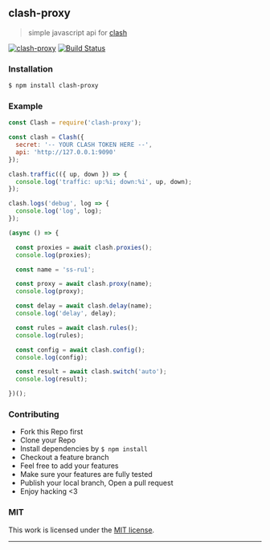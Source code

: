 ## clash-proxy

> simple javascript api for [clash](https://github.com/Dreamacro/clash)

[![clash-proxy](https://img.shields.io/npm/v/clash-proxy.svg)](https://npmjs.org/clash-proxy)
[![Build Status](https://travis-ci.org/song940/clash-proxy.svg?branch=master)](https://travis-ci.org/song940/clash-proxy)

### Installation

```bash
$ npm install clash-proxy
```

### Example

```js
const Clash = require('clash-proxy');

const clash = Clash({
  secret: '-- YOUR CLASH TOKEN HERE --',
  api: 'http://127.0.0.1:9090'
});

clash.traffic(({ up, down }) => {
  console.log('traffic: up:%i; down:%i', up, down);
});

clash.logs('debug', log => {
  console.log('log', log);
});

(async () => {

  const proxies = await clash.proxies();
  console.log(proxies);

  const name = 'ss-ru1';

  const proxy = await clash.proxy(name);
  console.log(proxy);

  const delay = await clash.delay(name);
  console.log('delay', delay);

  const rules = await clash.rules();
  console.log(rules);

  const config = await clash.config();
  console.log(config);

  const result = await clash.switch('auto');
  console.log(result);

})();

```

### Contributing
- Fork this Repo first
- Clone your Repo
- Install dependencies by `$ npm install`
- Checkout a feature branch
- Feel free to add your features
- Make sure your features are fully tested
- Publish your local branch, Open a pull request
- Enjoy hacking <3

### MIT

This work is licensed under the [MIT license](./LICENSE).

---